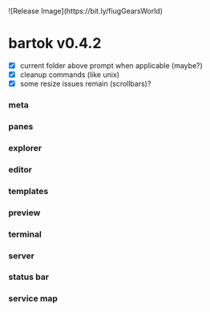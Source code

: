 <!-- no-select -->
<h1 style="display:none"></h1>
![Release Image](https://bit.ly/fiugGearsWorld)

# bartok v0.4.2

  - [X] current folder above prompt when applicable (maybe?)
  - [X] cleanup commands (like unix)
  - [X] some resize issues remain (scrollbars)?

### meta

### panes

### explorer

### editor

### templates

### preview

### terminal

### server

### status bar

### service map


